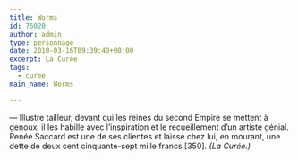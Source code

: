 ```yaml
---
title: Worms
id: 76020
author: admin
type: personnage
date: 2010-03-16T09:39:40+00:00
excerpt: La Curée
tags:
  - curee
main_name: Worms

---
```

— Illustre tailleur, devant qui les reines du second Empire se mettent à genoux, il les habille avec l&rsquo;inspiration et le recueillement d&rsquo;un artiste génial. Renée Saccard est une de ses clientes et laisse chez lui, en mourant, une dette de deux cent cinquante-sept mille francs [350]. _(La Curée.)_